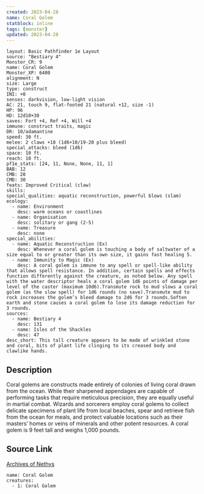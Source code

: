 ```yaml
---
created: 2023-04-28
name: Coral Golem
statblock: inline
tags: [monster]
updated: 2023-04-28
---
```

```statblock
layout: Basic Pathfinder 1e Layout
source: "Bestiary 4"
Monster_CR: 9
name: Coral Golem
Monster_XP: 6400
alignment: N
size: Large
type: construct
INI: +0
senses: darkvision, low-light vision
AC: 21, touch 9, flat-footed 21 (natural +12, size -1)
HP: 96
HD: 12d10+30
saves: Fort +4, Ref +4, Will +4
immune: construct traits, magic
DR: 10/adamantine
speed: 30 ft.
melee: 2 claws +18 (1d6+10/19-20 plus bleed)
special_attacks: bleed (1d6)
space: 10 ft.
reach: 10 ft.
pf1e_stats: [24, 11, None, None, 11, 1]
BAB: 12
CMB: 20
CMD: 30
feats: Improved Critical (claw)
skills: 
special_qualities: aquatic reconstruction, powerful blows (slam)
ecology:
  - name: Environment
    desc: warm oceans or coastlines
  - name: Organisation
    desc: solitary or gang (2-5)
  - name: Treasure
    desc: none
special_abilities:
  - name: Aquatic Reconstruction (Ex)
    desc: Whenever a coral golem is touching a body of saltwater of a size equal to or greater than its own size, it gains fast healing 5.
  - name: Immunity to Magic (Ex)
    desc: A coral golem is immune to any spell or spell-like ability that allows spell resistance. In addition, certain spells and effects function differently against the creature, as noted below. Any spell with the water descriptor heals a coral golem 1d6 points of damage per level of the caster (maximum 10d6).Transmute rock to mud slows a coral golem (as the slow spell) for 1d6 rounds (no save).Transmute mud to rock increases the golem’s bleed damage to 2d6 for 3 rounds.Soften earth and stone causes a coral golem to lose its damage reduction for 3 rounds.
sources:
  - name: Bestiary 4
    desc: 131
  - name: Isles of the Shackles
    desc: 47
desc_short: This tall creature appears to be made of wrinkled stone and coral, bits of plant life clinging to its creased body and clawlike hands.
```
## Description
Coral golems are constructs made entirely of colonies of living coral drawn from the ocean. While their sharpened appendages are capable of performing tasks that require meticulous precision, they are equally useful in martial combat. Wizards and sorcerers employ coral golems to collect delicate specimens of plant life from local beaches, spear and retrieve fish from the ocean for meals, and protect valuable locations such as their masters’ homes or veins of minerals and other potent resources. A coral golem is 9 feet tall and weighs 1,000 pounds.
## Source Link
[Archives of Nethys](https://aonprd.com/MonsterDisplay.aspx?ItemName=Coral%20Golem)
```encounter-table
name: Coral Golem
creatures:
  - 1: Coral Golem
```
